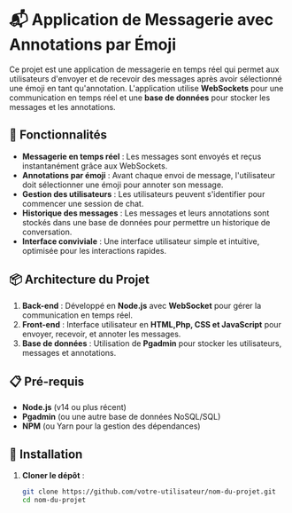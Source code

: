# 📬 Application de Messagerie avec Annotations par Émoji

Ce projet est une application de messagerie en temps réel qui permet aux utilisateurs d'envoyer et de recevoir des messages après avoir sélectionné une émoji en tant qu'annotation. L'application utilise **WebSockets** pour une communication en temps réel et une **base de données** pour stocker les messages et les annotations.

## 🚀 Fonctionnalités

- **Messagerie en temps réel** : Les messages sont envoyés et reçus instantanément grâce aux WebSockets.
- **Annotations par émoji** : Avant chaque envoi de message, l'utilisateur doit sélectionner une émoji pour annoter son message.
- **Gestion des utilisateurs** : Les utilisateurs peuvent s'identifier pour commencer une session de chat.
- **Historique des messages** : Les messages et leurs annotations sont stockés dans une base de données pour permettre un historique de conversation.
- **Interface conviviale** : Une interface utilisateur simple et intuitive, optimisée pour les interactions rapides.

## 📦 Architecture du Projet

1. **Back-end** : Développé en **Node.js** avec **WebSocket** pour gérer la communication en temps réel.
2. **Front-end** : Interface utilisateur en **HTML,Php, CSS et JavaScript** pour envoyer, recevoir, et annoter les messages.
3. **Base de données** : Utilisation de **Pgadmin** pour stocker les utilisateurs, messages et annotations.

## 📋 Pré-requis

- **Node.js** (v14 ou plus récent)
- **Pgadmin** (ou une autre base de données NoSQL/SQL)
- **NPM** (ou Yarn pour la gestion des dépendances)

## 🔧 Installation

1. **Cloner le dépôt** :
   ```bash
   git clone https://github.com/votre-utilisateur/nom-du-projet.git
   cd nom-du-projet
